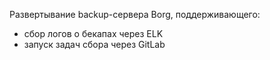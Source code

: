 Развертывание backup-сервера Borg, поддерживающего:
- сбор логов о бекапах через ELK 
- запуск задач сбора через GitLab

    
